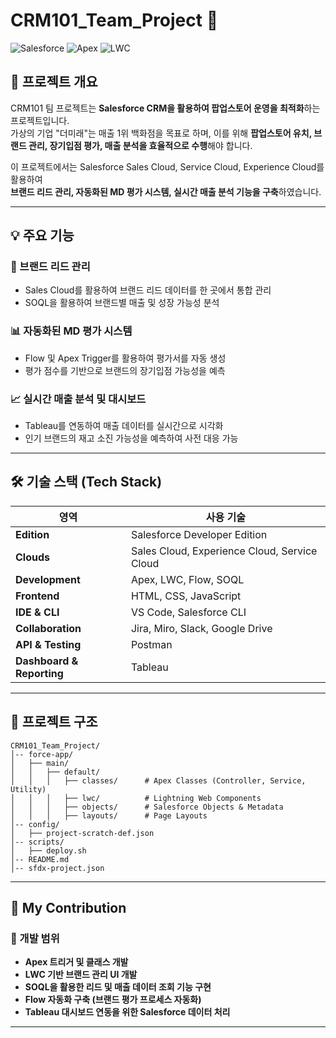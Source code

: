 # CRM101_Team_Project 🚀  

![Salesforce](https://img.shields.io/badge/Salesforce-00A1E0?style=flat&logo=Salesforce&logoColor=white)
![Apex](https://img.shields.io/badge/Apex-009EDB?style=flat&logo=Salesforce&logoColor=white)
![LWC](https://img.shields.io/badge/LWC-FF9900?style=flat&logo=Lightning&logoColor=white)

## 📌 프로젝트 개요  
CRM101 팀 프로젝트는 **Salesforce CRM을 활용하여 팝업스토어 운영을 최적화**하는 프로젝트입니다.  
가상의 기업 "더미래"는 매출 1위 백화점을 목표로 하며, 이를 위해 **팝업스토어 유치, 브랜드 관리, 장기입점 평가, 매출 분석을 효율적으로 수행**해야 합니다.  

이 프로젝트에서는 Salesforce Sales Cloud, Service Cloud, Experience Cloud를 활용하여  
**브랜드 리드 관리, 자동화된 MD 평가 시스템, 실시간 매출 분석 기능을 구축**하였습니다.  

---

## 💡 주요 기능  
### 🎯 브랜드 리드 관리  
- Sales Cloud를 활용하여 브랜드 리드 데이터를 한 곳에서 통합 관리  
- SOQL을 활용하여 브랜드별 매출 및 성장 가능성 분석  

### 📊 자동화된 MD 평가 시스템  
- Flow 및 Apex Trigger를 활용하여 평가서를 자동 생성  
- 평가 점수를 기반으로 브랜드의 장기입점 가능성을 예측  

### 📈 실시간 매출 분석 및 대시보드  
- Tableau를 연동하여 매출 데이터를 실시간으로 시각화  
- 인기 브랜드의 재고 소진 가능성을 예측하여 사전 대응 가능  

---

## 🛠 기술 스택 (Tech Stack)
| 영역       | 사용 기술 |
|------------|--------------------------------|
| **Edition** | Salesforce Developer Edition |
| **Clouds** | Sales Cloud, Experience Cloud, Service Cloud|
| **Development** | Apex, LWC, Flow, SOQL |
| **Frontend** | HTML, CSS, JavaScript |
| **IDE & CLI** | VS Code, Salesforce CLI |
| **Collaboration** | Jira, Miro, Slack, Google Drive |
| **API & Testing** | Postman |
| **Dashboard & Reporting** | Tableau |

---

## 📂 프로젝트 구조  
```
CRM101_Team_Project/
│-- force-app/
│   ├── main/
│   │   ├── default/
│   │   │   ├── classes/      # Apex Classes (Controller, Service, Utility)
│   │   │   ├── lwc/          # Lightning Web Components
│   │   │   ├── objects/      # Salesforce Objects & Metadata
│   │   │   ├── layouts/      # Page Layouts
│-- config/
│   ├── project-scratch-def.json
│-- scripts/
│   ├── deploy.sh
│-- README.md
│-- sfdx-project.json
```

---

## 📌 My Contribution  
### 🔹 개발 범위  
- **Apex 트리거 및 클래스 개발**  
- **LWC 기반 브랜드 관리 UI 개발**  
- **SOQL을 활용한 리드 및 매출 데이터 조회 기능 구현**  
- **Flow 자동화 구축 (브랜드 평가 프로세스 자동화)**  
- **Tableau 대시보드 연동을 위한 Salesforce 데이터 처리**  

---
